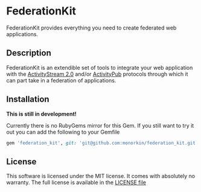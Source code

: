 # FederationKit

FederationKit provides everything you need to create federated web applications.


## Description

FederationKit is an extendible set of tools to integrate your web application
with the
[ActivityStream 2.0](https://www.w3.org/TR/activitystreams-core/#example-2)
and/or [ActivityPub](https://www.w3.org/TR/activitypub/#obj) protocols through
which it can part take in a federation of applications.

## Installation

**This is still in development!**

Currently there is no RubyGems mirror for this Gem. If you still want to try it
out you can add the following to your Gemfile

```ruby
gem 'federation_kit', git: 'git@github.com:monorkin/federation_kit.git'
```

## License

This software is licensed under the MIT license.
It comes with absolutely no warranty. The full license is available in the
[LICENSE file](/LICENSE.txt)
